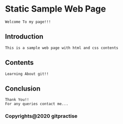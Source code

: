 # Static Sample Web Page
    Welcome To my page!!!
## Introduction
    This is a sample web page with html and css contents
## Contents
    Learning About git!!
## Conclusion
    Thank You!!
	For any queries contact me...
### Copyrights@2020 gitpractise